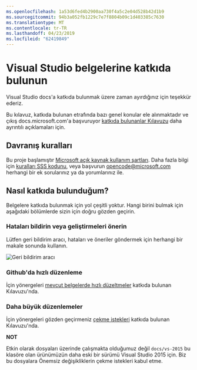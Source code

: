 ```yaml
---
ms.openlocfilehash: 1a53d6fed4b2900aa730f4a5c2e04d528b42d1b9
ms.sourcegitcommit: 94b3a052fb1229c7e7f8804b09c1d403385c7630
ms.translationtype: MT
ms.contentlocale: tr-TR
ms.lasthandoff: 04/23/2019
ms.locfileid: "62419849"
---
```

# <a name="contribute-to-visual-studio-documentation"></a>Visual Studio belgelerine katkıda bulunun

Visual Studio docs'a katkıda bulunmak üzere zaman ayırdığınız için teşekkür ederiz.

Bu kılavuz, katkıda bulunan etrafında bazı genel konular ele alınmaktadır ve çıkış docs.microsoft.com'a başvuruyor [katkıda bulunanlar Kılavuzu](https://docs.microsoft.com/contribute) daha ayrıntılı açıklamaları için.

## <a name="code-of-conduct"></a>Davranış kuralları

Bu proje başlamıştır [Microsoft açık kaynak kullanım şartları](https://opensource.microsoft.com/codeofconduct/). Daha fazla bilgi için [kuralları SSS kodunu](https://opensource.microsoft.com/codeofconduct/faq/), veya başvurun [ opencode@microsoft.com ](mailto:opencode@microsoft.com) herhangi bir ek sorularınız ya da yorumlarınız ile.

## <a name="how-can-i-contribute"></a>Nasıl katkıda bulunduğum?

Belgelere katkıda bulunmak için yol çeşitli yoktur. Hangi birini bulmak için aşağıdaki bölümlerde sizin için doğru gözden geçirin.

### <a name="report-bugs-or-suggest-enhancements"></a>Hataları bildirin veya geliştirmeleri önerin

Lütfen geri bildirim aracı, hataları ve öneriler göndermek için herhangi bir makale sonunda kullanın.

![Geri bildirim aracı](media/feedback-tool.png)

### <a name="quick-edit-in-github"></a>Github'da hızlı düzenleme

İçin yönergeleri [mevcut belgelerde hızlı düzeltmeler](https://docs.microsoft.com/contribute/#quick-edits-to-existing-documents) katkıda bulunan Kılavuzu'nda.

### <a name="larger-edits"></a>Daha büyük düzenlemeler

İçin yönergeleri gözden geçirmeniz [çekme istekleri](https://docs.microsoft.com/contribute/how-to-write-workflows-major#pull-request-processing) katkıda bulunan Kılavuzu'nda.

**NOT**

Etkin olarak dosyaları üzerinde çalışmakta olduğumuz değil `docs/vs-2015` bu klasöre olan ürünümüzün daha eski bir sürümü Visual Studio 2015 için. Biz bu dosyalara Önemsiz değişikliklerin çekme istekleri kabul etme.
